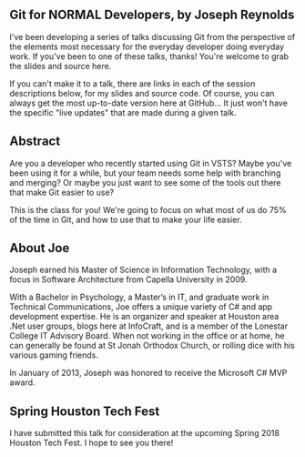 ## Git for NORMAL Developers, by Joseph Reynolds
I've been developing a series of talks discussing Git from the perspective of the elements most necessary for the everyday developer doing everyday work. 
If you've been to one of these talks, thanks! 
You're welcome to grab the slides and source here. 

If you can't make it to a talk, there are links in each of the session descriptions below, for my slides and source code. Of course, you can always get the most up-to-date version here at GitHub... It just won't have the specific "live updates" that are made during a given talk.

## Abstract
Are you a developer who recently started using Git in VSTS? Maybe you've been using it for a while, but your team needs some help with branching and merging? Or maybe you just want to see some of the tools out there that make Git easier to use?

This is the class for you! We're going to focus on what most of us do 75% of the time in Git, and how to use that to make your life easier.

## About Joe
Joseph earned his Master of Science in Information Technology, with a focus in Software Architecture from Capella University in 2009.

With a Bachelor in Psychology, a Master’s in IT, and graduate work in Technical Communications, Joe offers a unique variety of C# and app development expertise. He is an organizer and speaker at Houston area .Net user groups, blogs here at InfoCraft, and is a member of the Lonestar College IT Advisory Board. When not working in the office or at home, he can generally be found at St Jonah Orthodox Church, or rolling dice with his various gaming friends.

In January of 2013, Joseph was honored to receive the Microsoft C# MVP award.

## Spring Houston Tech Fest
I have submitted this talk for consideration at the upcoming Spring 2018 Houston Tech Fest. I hope to see you there!